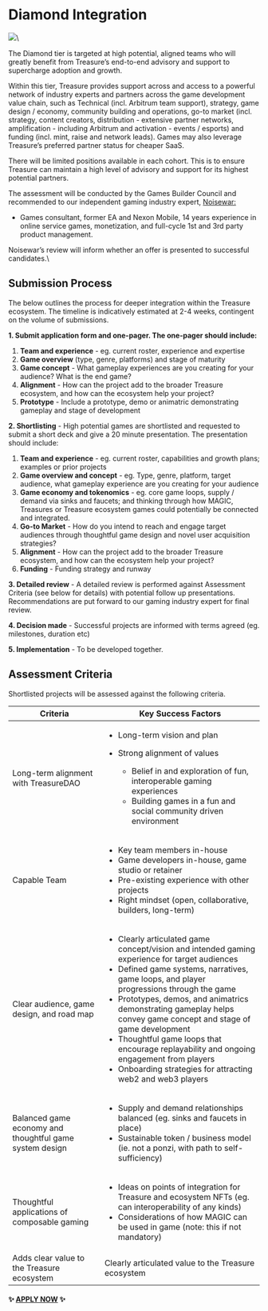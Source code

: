 # Diamond Integration

![](<../../../.gitbook/assets/Treasure\_Tier\_Badge\_Diamond\_100px (1).png>)\


The Diamond tier is targeted at high potential, aligned teams who will greatly benefit from Treasure’s end-to-end advisory and support to supercharge adoption and growth.

Within this tier, Treasure provides support across and access to a powerful network of industry experts and partners across the game development value chain, such as Technical (incl. Arbitrum team support), strategy, game design / economy, community building and operations, go-to market (incl. strategy, content creators, distribution - extensive partner networks, amplification - including Arbitrum and activation - events / esports) and funding (incl. mint, raise and network leads). Games may also leverage Treasure’s preferred partner status for cheaper SaaS.

There will be limited positions available in each cohort. This is to ensure Treasure can maintain a high level of advisory and support for its highest potential partners.

The assessment will be conducted by the Games Builder Council and recommended to our independent gaming industry expert, [Noisewar:](https://twitter.com/warandnoise)

* Games consultant, former EA and Nexon Mobile, 14 years experience in online service games, monetization, and full-cycle 1st and 3rd party product management.

Noisewar’s review will inform whether an offer is presented to successful candidates.\


## Submission Process

The below outlines the process for deeper integration within the Treasure ecosystem. The timeline is indicatively estimated at 2-4 weeks, contingent on the volume of submissions.

**1. Submit application form and one-pager. The one-pager should include:**

1. **Team and experience** - eg. current roster, experience and expertise
2. **Game overview** (type, genre, platforms) and stage of maturity&#x20;
3. **Game concept** - What gameplay experiences are you creating for your audience? What is the end game?
4. **Alignment** - How can the project add to the broader Treasure ecosystem, and how can the ecosystem help your project?
5. **Prototype** - Include a prototype, demo or animatric demonstrating gameplay and stage of development

**2. Shortlisting** - High potential games are shortlisted and requested to submit a short deck and give a 20 minute presentation. The presentation should include:

1. **Team and experience** - eg. current roster, capabilities and growth plans; examples or prior projects
2. **Game overview and concept** - eg. Type, genre, platform, target audience, what gameplay experience are you creating for your audience
3. **Game economy and tokenomics** - eg. core game loops, supply / demand via sinks and faucets; and thinking through how MAGIC, Treasures or Treasure ecosystem games could potentially be connected and integrated.
4. **Go-to Market** - How do you intend to reach and engage target audiences through thoughtful game design and novel user acquisition strategies?
5. **Alignment** - How can the project add to the broader Treasure ecosystem, and how can the ecosystem help your project?
6. **Funding** - Funding strategy and runway

**3. Detailed review** - A detailed review is performed against Assessment Criteria (see below for details) with potential follow up presentations. Recommendations are put forward to our gaming industry expert for final review.

**4. Decision made** - Successful projects are informed with terms agreed (eg. milestones, duration etc)

**5. Implementation** - To be developed together.&#x20;

## Assessment Criteria&#x20;

Shortlisted projects will be assessed against the following criteria.

| Criteria                                                | Key Success Factors                                                                                                                                                                                                                                                                                                                                                                                                                                                                                     |
| ------------------------------------------------------- | ------------------------------------------------------------------------------------------------------------------------------------------------------------------------------------------------------------------------------------------------------------------------------------------------------------------------------------------------------------------------------------------------------------------------------------------------------------------------------------------------------- |
| Long-term alignment with TreasureDAO                    | <ul><li>Long-term vision and plan</li><li><p>Strong alignment of values</p><ul><li>Belief in and exploration of fun, interoperable gaming experiences</li><li>Building games in a fun and social community driven environment</li></ul></li></ul>                                                                                                                                                                                                                                                       |
| Capable Team                                            | <ul><li>Key team members in-house</li><li>Game developers in-house, game studio or retainer </li><li>Pre-existing experience with other projects</li><li>Right mindset (open, collaborative, builders, long-term)</li></ul>                                                                                                                                                                                                                                                                             |
| Clear audience, game design, and road map               | <ul><li>Clearly articulated game concept/vision and intended gaming experience for target audiences</li><li>Defined game systems, narratives, game loops, and player progressions through the game</li><li>Prototypes, demos, and animatrics demonstrating gameplay helps convey game concept and stage of game development</li><li>Thoughtful game loops that encourage replayability and ongoing engagement from players</li><li>Onboarding strategies for attracting web2 and web3 players</li></ul> |
| Balanced game economy and thoughtful game system design | <ul><li>Supply and demand relationships balanced (eg. sinks and faucets in place)</li><li>Sustainable token / business model (ie. not a ponzi, with path to self-sufficiency)</li></ul>                                                                                                                                                                                                                                                                                                                 |
| Thoughtful applications of composable gaming            | <ul><li>Ideas on points of integration for Treasure and ecosystem NFTs (eg. can interoperability of any kinds)</li><li>Considerations of how MAGIC can be used in game (note: this if not mandatory)</li></ul>                                                                                                                                                                                                                                                                                          |
| Adds clear value to the Treasure ecosystem              | Clearly articulated value to the Treasure ecosystem                                                                                                                                                                                                                                                                                                                                                                                                                                                     |

#### ✨ [APPLY NOW](https://forms.gle/ekTAxe28tEL1rDNC8) ✨
